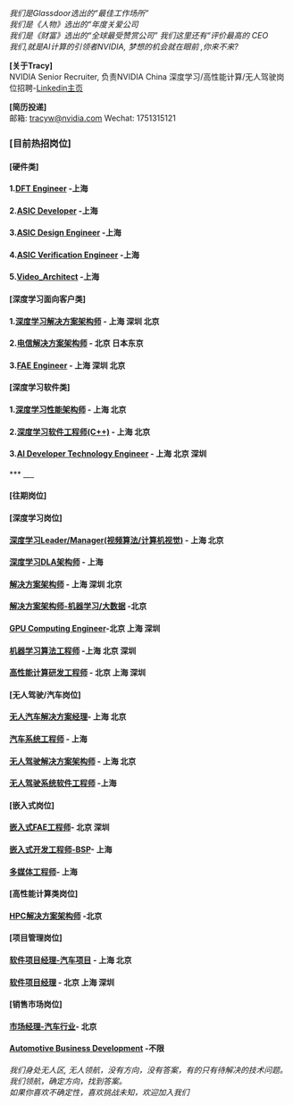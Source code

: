 *我们是Glassdoor选出的“最佳工作场所”   
我们是《人物》选出的“年度关爱公司*  
*我们是《财富》选出的“全球最受赞赏公司” 我们这里还有“评价最高的 CEO*  
*我们,就是AI计算的引领者NVIDIA, 梦想的机会就在眼前 ,你来不来?*

**[关于Tracy]**  
NVIDIA Senior Recruiter, 负责NVIDIA China 深度学习/高性能计算/无人驾驶岗位招聘-[Linkedin主页](https://www.linkedin.com/in/tracy-nvidia/ "悬停显示")

**[简历投递]**    
邮箱: tracyw@nvidia.com     Wechat: 1751315121    
 
### [目前热招岗位] 

#### [硬件类]
#### 1.[DFT Engineer](/DFT_Engineer.md) -上海
#### 2.[ASIC Developer](/ASIC_Developer.md) -上海 
#### 3.[ASIC Design Engineer](/ASIC_Design_Engineer.md) -上海 
#### 4.[ASIC Verification Engineer](/ASIC_Verification_Engineer.md) -上海 
#### 5.[Video_Architect](/Video_Architect.md) -上海 


#### [深度学习面向客户类]
#### 1.[深度学习解决方案架构师](/Solution_Architect.md) - 上海 深圳 北京
#### 2.[电信解决方案架构师](/Solution_Architect.md) - 北京 日本东京
#### 3.[FAE Engineer](/Senior_FAE_Engineer.md) - 上海 深圳 北京


#### [深度学习软件类]
#### 1.[深度学习性能架构师](/深度学习性能架构师.md) - 上海 北京
#### 2.[深度学习软件工程师(C++)](/深度学习软件工程师.md) - 上海 北京
#### 3.[AI Developer Technology Engineer](/AI_Developer_Technology_Engineer.md) - 上海 北京 深圳
 
***   ___






#### [往期岗位] 
#### [深度学习岗位]
#### [深度学习Leader/Manager(视频算法/计算机视觉)](/Video_Analytics_Algorithm_Development_Leader.md) - 上海 北京
#### [深度学习DLA架构师](/Deep_Learning_Architect_DLA.md) - 上海
#### [解决方案架构师](/Solution_Architect.md) - 上海 深圳 北京
#### [解决方案架构师-机器学习/大数据](Solution_Architect_Finance.md) -北京 
#### [GPU Computing Engineer](/GPU_Computing_Engineer.md)-北京 上海 深圳 
#### [机器学习算法工程师](/机器学习算法工程师.md) -上海 北京 深圳
#### [高性能计算研发工程师](/高性能计算研发工程师.md) - 北京 上海 深圳
      
#### [无人驾驶/汽车岗位]
#### [无人汽车解决方案经理](Autonomous_Solution_Manager.md)- 上海 北京
#### [汽车系统工程师](/Automotive_Solution_Engineer.md) - 上海
#### [无人驾驶解决方案架构师](/Autonomous_Driving_Solution_Architect.md) - 上海 北京
#### [无人驾驶系统软件工程师](/Autonomous_Driving_System_Engineer.md) -上海    

#### [嵌入式岗位]
#### [嵌入式FAE工程师](/Senior_FAE_Engineer.md)- 北京 深圳   
#### [嵌入式开发工程师-BSP](/Senior_Embedded_Software_Engineer.md)- 上海
#### [多媒体工程师](/多媒体软件工程师.md)- 上海      
  
#### [高性能计算类岗位]
#### [HPC解决方案架构师](/HPC_Architect.md) -北京   


#### [项目管理岗位]
#### [软件项目经理-汽车项目](/Senior_Software_Program_Manager.md) - 上海 北京
#### [软件项目经理](/Customer_Technical_Program_Manager.md) - 北京 上海 深圳      
  
#### [销售市场岗位]
#### [市场经理-汽车行业](/Marketing_Manager_for_Automotive.md)- 北京
#### [Automotive Business Development](/Automotive_Business_Development_Manager.md) -不限
  
*我们身处无人区, 无人领航，没有方向，没有答案，有的只有待解决的技术问题。我们领航，确定方向，找到答案。  
如果你喜欢不确定性，喜欢挑战未知，欢迎加入我们*


